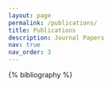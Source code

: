 ```yaml
---
layout: page
permalink: /publications/
title: Publications
description: Journal Papers
nav: true
nav_order: 3
---
```


<!-- _pages/publications.md -->
<div class="publications">

{% bibliography %}

</div>
